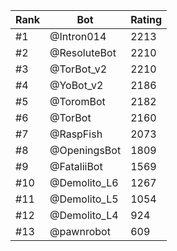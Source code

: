 Rank|Bot|Rating
---|---|---
#1|@Intron014|2213
#2|@ResoluteBot|2210
#3|@TorBot_v2|2210
#4|@YoBot_v2|2186
#5|@ToromBot|2182
#6|@TorBot|2160
#7|@RaspFish|2073
#8|@OpeningsBot|1809
#9|@FataliiBot|1569
#10|@Demolito_L6|1267
#11|@Demolito_L5|1054
#12|@Demolito_L4|924
#13|@pawnrobot|609
